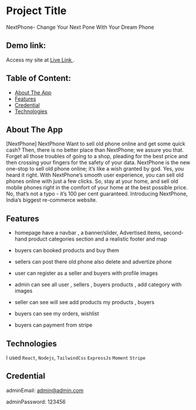# Project Title

NextPhone- Change Your Next Pone With Your Dream Phone

## Demo link:

Access my site at [Live Link ](https://mobilelistbd.web.app/).

## Table of Content:

- [About The App](#about-the-app)
- [Features](#features)
- [Credential](#credintial)
- [Technologies](#technologies)

## About The App

[NextPhone] NextPhone Want to sell old phone online and get some quick cash? Then, there is no better place than NextPhone; we assure you that. Forget all those troubles of going to a shop, pleading for the best price and then crossing your fingers for the safety of your data. NextPhone is the new one-stop to sell old phone online; it’s like a wish granted by god. Yes, you heard it right. With NextPhone’s smooth user experience, you can sell old phones online with just a few clicks. So, stay at your home, and sell old mobile phones right in the comfort of your home at the best possible price. No, that’s not a typo - it’s 100 per cent guaranteed. Introducing NextPhone, India’s biggest re-commerce website.

## Features

- homepage have a navbar , a banner/slider, Advertised items, second-hand product categories section and a realistic footer and map

- buyers can booked products and buy them
- sellers can post there old phone also delete and advertize phone
- user can register as a seller and buyers with profile images
- admin can see all user , sellers , buyers products , add category with images
- seller can see will see add products my products , buyers
- buyers can see my orders, wishlist
- buyers can payment from stripe

## Technologies

I used `React`, `Nodejs`, `TailwindCss` `ExpressJs` `Moment` `Stripe`

## Credential

adminEmail: admin@admin.com

adminPassword: 123456
